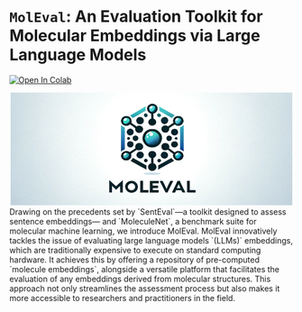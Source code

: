 # `MolEval`: An Evaluation Toolkit for Molecular Embeddings via Large Language Models
[![Open In Colab](https://colab.research.google.com/assets/colab-badge.svg)](https://colab.research.google.com/drive/1Uk_rhjIFjr-uOu2j4QHntyPwGDaMrfRZ?usp=sharing)

<div align="center">
  <img src="misc/MolEval.png" width="500" height="200" alt="MolEval Logo">
</div>
Drawing on the precedents set by `SentEval`—a toolkit designed to assess sentence embeddings— and `MoleculeNet`, a benchmark suite for molecular machine learning, we introduce MolEval. MolEval innovatively tackles the issue of evaluating large language models `(LLMs)` embeddings, which are traditionally expensive to execute on standard computing hardware. It achieves this by offering a repository of pre-computed `molecule embeddings`, alongside a versatile platform that facilitates the evaluation of any embeddings derived from molecular structures. This approach not only streamlines the assessment process but also makes it more accessible to researchers and practitioners in the field.

